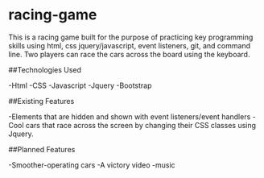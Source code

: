 # racing-game

This is a racing game built for the purpose of practicing key programming skills using html, css jquery/javascript, event listeners, git, and command line. Two players can race the cars across the board using the keyboard.

##Technologies Used

-Html
-CSS
-Javascript
-Jquery
-Bootstrap

##Existing Features

-Elements that are hidden and shown with event listeners/event handlers
-Cool cars that race across the screen by changing their CSS classes using Jquery.


##Planned Features

-Smoother-operating cars
-A victory video
-music


